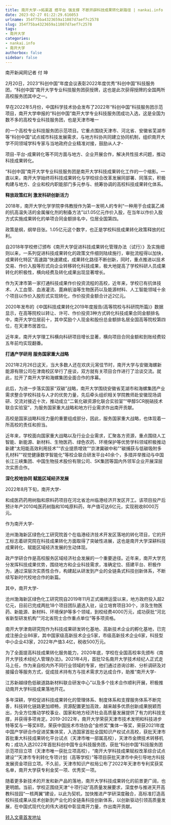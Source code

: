 ```yaml
---
title: 南开大学->拓渠道 搭平台 强支撑 不断开辟科技成果转化新路径 | nankai.info
date: 2023-02-27 01:22:29.616053
urlname: 354f75ba4323659a11087d7aef7c2578
slug: 354f75ba4323659a11087d7aef7c2578
tags: 
- 南开大学
categories:
- nankai.info
- 南开大学
authorbox: false
sidebar: false
---
```

南开新闻网记者 付 坤

2月20日，2023“科创中国”年度会议表彰2022年度优秀“科创中国”科技服务团，“科创中国”南开大学专业科技服务团获授牌，这也是此次获得授牌的全国两所高校服务团其中之一。

早在2022年5月份，中国科学技术协会发布了2022年“科创中国”科技服务团示范项目，南开大学申报的“科创中国”南开大学专业科技服务团成功入选，这是全国为数不多的高校专业科技服务团，也是天津市唯一
<!--more-->
的一个高校专业科技服务团示范项目。它重点围绕天津市、河北省、安徽省芜湖市等“科创中国”试点城市科技发展需求，与地方科协共同建立协同机制，组织南开大学不同领域学科专家与当地政府企业精准对接，鼓励从人才-

项目-平台-成果转化等不同方面与地方、企业开展合作，解决共性技术问题，推动科技成果转化。

“科创中国”南开大学专业科技服务团是南开大学科技成果转化工作的一个缩影。一直以来，南开大学始终将科技成果转化与学校综合改革发展同部署、同落实，积极构建与地方、企业和校内职能部门多元参与、统筹协调的高校科技成果转化体系。

**释放政策红利 激发科研创新活力**

2018年，南开大学化学学院李伟教授作为第一发明人的专利“一种用于合成氯乙烯的抗高温失活的金属催化剂的制备方法”以1.05亿元作价入股，在当年以作价入股方式实施成果转化的单项合同金额排名中，位居全国第四。

政策是纲，纲举目张。1.05亿元这个数字，也正是学校科技成果转化政策释放的红利。

自2018年学校修订颁布《南开大学促进科技成果转化管理办法（试行）》及实施细则以来，一系列促进科技成果转化的政策文件细则陆续施行，审批流程得以加快，成果转化特区“高速路”快速建成，成果转化路径不断创新，同时，重点推进以技术交易、作价入股等形式向企业转移转化科技成果，极大地提高了学校科研人员成果转化的积极性，横向经费及转化成果出现显著增长。

作为天津市第一家打通科技成果作价投资流程的高校，近年来，学校已有抗体技术、人工血管、血液灌流、蓖麻航油等生物医药以及能源材料、人工智能领域十余个项目以作价入股形式实现转化，作价投资金额合计近2亿元。

2020年发布的《中国科技成果转化2019年度报告(高等院校与科研院所篇)》数据显示，在高等院校以转让、许可、作价投资3种方式转化科技成果合同金额排名中，南开大学位居前十，其中奖励个人现金和股份总金额排名居全国高等院校第四位，在天津市居首位。

近年来，南开大学理工科横向科研项目增长显著，横向项目合同金额和到账经费较五年前均实现翻番。

**打通产学研用 服务国家重大战略**

2021年2月26日这天，当大多数人还在欢庆元宵佳节时，南开大学与安徽海螺新能源有限公司在津南校区举行了座谈，双方就有关项目合作进行了洽谈交流。就此，拉开了南开大学和海螺集团全面合作的序幕。

此后，为进一步落实国家“双碳”战略，南开大学围绕安徽省芜湖市和海螺集团产业需求整合学校科技与人才的优势力量，先后牵头组织相关学院教师赴安徽现场调研、交流对接近十次，推动成立“二氧化碳资源化联合实验室”“甲醇SCR脱硝技术联合实验室”，为服务国家重大战略和地方行业需求作出南开贡献。

高校是国家战略科技力量的重要组成部分，因此，服务国家重大战略，也体现着一所高校的责任和担当。

近年来，学校面向国家重大战略以及行业企业需求，汇聚各方资源，重点围绕人工智能、新能源、新材料、生物医药、绿色农药、环境保护等优势学科领域积极推动新建“太阳能高效利用技术”“农业提质增效”“京津冀碳中和”“碳捕获与低碳吸附多孔材料”“视觉健康数字智能化”等校企联合研发平台40余个，多措并举推动与中国长江三峡集团、中国生物技术股份有限公司、SK集团等国内外领军企业开展深层次实质合作。

**深化校地协同 赋能区域经济发展**

2022年8月下旬，南开大学-

和成医药药用树脂和原料药项目在河北省沧州临港经济开发区开工。该项目投产后预计年产2010吨医药树脂和10吨原料药，年产值可达6亿元，实现税收8000万元。

作为南开大学-

沧州渤海新区绿色化工研究院首个在临港经济技术开发区落地的转化项目，它的开工标志着研究院在科技成果转化方面取得了突破性进展，这也是南开大学深耕科技成果转化、赋能区域经济发展的生动体现。

政产学研合作是高校服务区域经济社会发展的一个重要途径。近年来，南开大学充分发挥科技成果优势，围绕地方和企业科技需求，准确定位、搭建平台、积极作为，通过深层次实质性合作，构建起从研发到产业的全链条式科技创新体系，不断续写新时代校地合作的新篇。

其中，南开大学-

沧州渤海新区绿色化工研究院自2019年11月正式揭牌运营以来，地方政府投入超2亿元，目前已完成两批18个项目团队遴选入驻，设立培育项目30个，涉及生物医药、新能源、新材料、环境保护等多个领域，到校经费4000万元，成功获批“河北省新型研发机构”“河北省院士合作重点单位”等多项资格。

南开大学津南研究院作为科技成果研发转化基地、高新技术企业的孵化基地，已完成注册企业86家，其中国家级高新技术企业5家，市级高新技术企业6家，科技型中小企业43家，2022年产值3.4亿，税收500万元。

为了全面提高科技成果转化服务能力，2020年底，学校在全国高校率先颁布《南开大学技术经纪人管理办法》。2021年4月，首批12名南开大学技术经纪人正式走马上任，作为来自校内外不同行业领域的专家，他们通过咨询诊断、分析调研及对接撮合等服务方式，促成技术持有方与技术需求方达成合作，助推“南开大学-

江苏新越绿色低碳道路新材料联合研发中心”以及多个技术合作顺利开展，积极推动南开大学科技成果落地开花。

多年深耕，学校促进科技成果转化的管理体系、制度体系和支撑服务体系不断完善，科技转化链路更加顺畅，资源配置更加高效，越来越多优质创新成果脱颖而出，为全方位推动学校事业、国家和地方经济社会高质量发展提供了有力的科技支撑，并获得多项肯定。2019-2022年，南开大学荣获天津市技术发明和科技进步特等奖与一等奖8项，荣获中国技术市场协会“金桥奖”集体一等奖，荣获2021年度中国产学研合作促进奖集体奖，入选国家首批全国知识产权试点高校，获批天津市首批重大科技成果转化平台试点（天津市唯一部属高校），天津市金牌技术转移机构；成功入选2022年首批科创中国专业科技服务团，获批“科创中国”科技服务团示范项目立项（天津市唯一获批立项高校），“南开大学科技成果赋权改革综合试点建设”“天津市专利转化专项计划（高等学校）”等项目获批天津市中央引导地方科技发展资金项目立项。不久前，天津市知识产权局公布了2022年天津市专利奖获奖名单，南开大学获专利金奖一项、优秀奖一项。

随着更多新技术的开发和新产品的落地，南开大学科技成果转化的前景更广阔，也更明朗。当前，学校正围绕天津“十项行动”高质量发展要求，深度参与推进天开高教科技园“一核两翼”建设，以此为契机，加快推进产学研深度融合，高标准打造高校科技成果从技术创新到产业化的全链条科技创新体系，以创新驱动引领高质量发展，在中国式现代化的伟大进程中彰显南开力量，作出南开贡献。



[转入文章首发地址](http://news.nankai.edu.cn/ywsd/system/2023/02/23/030054466.shtml)